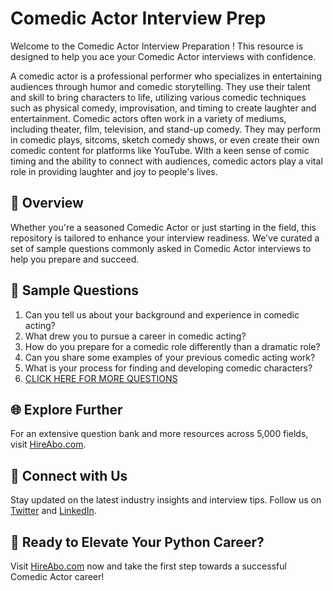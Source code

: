 # Comedic Actor Interview Prep

Welcome to the Comedic Actor Interview Preparation ! This resource is designed to help you ace your Comedic Actor interviews with confidence.

A comedic actor is a professional performer who specializes in entertaining audiences through humor and comedic storytelling. They use their talent and skill to bring characters to life, utilizing various comedic techniques such as physical comedy, improvisation, and timing to create laughter and entertainment. Comedic actors often work in a variety of mediums, including theater, film, television, and stand-up comedy. They may perform in comedic plays, sitcoms, sketch comedy shows, or even create their own comedic content for platforms like YouTube. With a keen sense of comic timing and the ability to connect with audiences, comedic actors play a vital role in providing laughter and joy to people's lives.

## 🚀 Overview

Whether you're a seasoned Comedic Actor or just starting in the field, this repository is tailored to enhance your interview readiness. We've curated a set of sample questions commonly asked in Comedic Actor interviews to help you prepare and succeed.

## 📝 Sample Questions

1. Can you tell us about your background and experience in comedic acting?
2. What drew you to pursue a career in comedic acting?
3. How do you prepare for a comedic role differently than a dramatic role?
4. Can you share some examples of your previous comedic acting work?
5. What is your process for finding and developing comedic characters?
6. [CLICK HERE FOR MORE QUESTIONS](https://hireabo.com/job/16_0_12/Comedic%20Actor)

## 🌐 Explore Further

For an extensive question bank and more resources across 5,000 fields, visit [HireAbo.com](https://www.hireabo.com).

## 📱 Connect with Us

Stay updated on the latest industry insights and interview tips. Follow us on [Twitter](https://twitter.com/hireabo) and [LinkedIn](https://www.linkedin.com/in/hire-abo-3609972a8/).

## 🚀 Ready to Elevate Your Python Career?

Visit [HireAbo.com](https://www.hireabo.com) now and take the first step towards a successful Comedic Actor career!